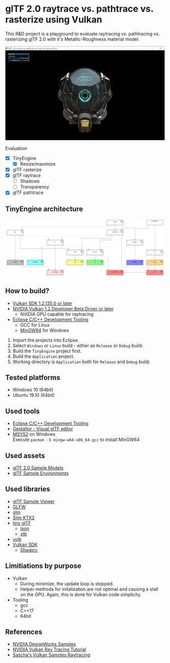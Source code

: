 # glTF 2.0 raytrace vs. pathtrace vs. rasterize using Vulkan

This R&D project is a playground to evaluate raytracing vs. pathtracing vs. rasterizing glTF 2.0 with it's Metallic-Roughness material model.  

![Screenshot DamagedHelmet](screenshot.jpg)

Evaluation
- [x] TinyEngine
  - [x] Resize/maximize
- [x] glTF rasterize
- [x] glTF raytrace
  - [ ] Shadows
  - [ ] Transparency
- [x] glTF pathtrace

## TinyEngine architecture

![Components](Architecture/components.png)

## How to build?
- [Vulkan SDK 1.2.135.0 or later](https://vulkan.lunarg.com/sdk/home)
- [NVIDIA Vulkan 1.2 Developer Beta Driver or later](https://developer.nvidia.com/vulkan-driver)
   - NVIDIA GPU capable for raytracing
- [Eclipse C/C++ Development Tooling](https://projects.eclipse.org/projects/tools.cdt)
   - GCC for Linux
   - [MinGW64](https://www.msys2.org/) for Windows 

1. Import the projects into Eclipse.
2. Select `Windows` or `Linux` build - either as `Release` or `Debug` build.
3. Build the `TinyEngine` project first.
4. Build the `Application` project.
5. Working directory is `Application` both for `Release` and `Debug` build.

## Tested platforms
- Windows 10 (64bit)
- Ubuntu 19.10 (64bit)

## Used tools
- [Eclipse C/C++ Development Tooling](https://projects.eclipse.org/projects/tools.cdt)
- [Gestaltor - Visual glTF editor](https://gestaltor.io/)
- [MSYS2](https://www.msys2.org/) on Windows  
  Execute `pacman -S mingw-w64-x86_64-gcc` to install MinGW64

## Used assets
- [glTF 2.0 Sample Models](https://github.com/KhronosGroup/glTF-Sample-Models/tree/master/2.0)
- [glTF Sample Environments](https://github.com/ux3d/glTF-Sample-Environments)

## Used libraries
- [glTF Sample Viewer](https://github.com/KhronosGroup/glTF-Sample-Viewer)
- [GLFW](https://github.com/glfw/glfw)
- [glm](https://github.com/g-truc/glm)  
- [Slim KTX2](https://github.com/ux3d/slimktx2)  
- [tiny glTF](https://github.com/syoyo/tinygltf)  
   - [json](https://github.com/nlohmann/json)
   - [stb](https://github.com/nothings/stb)  
- [volk](https://github.com/zeux/volk)  
- [Vulkan SDK](https://vulkan.lunarg.com/)
   - [Shaderc](https://github.com/google/shaderc)

## Limitiations by purpose
- Vulkan  
  - During minimize, the update loop is stopped.
  - Helper methods for initalization are not optimal and causing a stall on the GPU. Again, this is done for Vulkan code simplicity.
- Tooling
  - gcc
  - C++17
  - 64bit

## References
- [NVIDIA DesignWorks Samples](https://github.com/nvpro-samples/)
- [NVIDIA Vulkan Ray Tracing Tutorial](https://nvpro-samples.github.io/vk_raytracing_tutorial_KHR/)
- [Sascha's Vulkan Samples Raytracing](https://github.com/SaschaWillems/Vulkan-Samples/tree/VK_KHR_ray_tracing)
